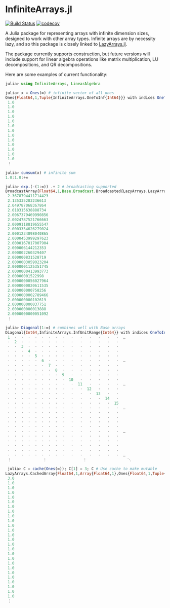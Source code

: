 # InfiniteArrays.jl

 
[![Build Status](https://github.com/JuliaArrays/InfiniteArrays.jl/workflows/CI/badge.svg)](https://github.com/JuliaArrays/InfiniteArrays.jl/actions)
[![codecov](https://codecov.io/gh/JuliaArrays/InfiniteArrays.jl/branch/master/graph/badge.svg)](https://codecov.io/gh/JuliaArrays/InfiniteArrays.jl)


A Julia package for representing arrays with infinite dimension sizes, designed to work
with other array types. Infinite arrays are by necessity lazy, and so this
package is closely linked to [LazyArrays.jl](https://github.com/JuliaArrays/LazyArrays.jl).

The package currently supports construction, but future versions will include
support for linear algebra operations like matrix multiplication, LU decompositions,
and QR decompositions.


Here are some examples of current functionality:

```julia
julia> using InfiniteArrays, LinearAlgebra

julia> x = Ones(∞) # infinite vector of all ones
Ones{Float64,1,Tuple{InfiniteArrays.OneToInf{Int64}}} with indices OneToInf():
 1.0
 1.0
 1.0
 1.0
 1.0
 1.0
 1.0
 1.0
 1.0
 1.0
 1.0
 1.0
 1.0
 ⋮

julia> cumsum(x) # infinite sum
1.0:1.0:+∞

julia> exp.(-(1:∞)) .+ 2 # broadcasting supported
BroadcastArray{Float64,1,Base.Broadcast.Broadcasted{LazyArrays.LazyArrayStyle{1},Tuple{InfiniteArrays.OneToInf{Int64}},typeof(+),Tuple{BroadcastArray{Float64,1,Base.Broadcast.Broadcasted{LazyArrays.LazyArrayStyle{1},Tuple{InfiniteArrays.OneToInf{Int64}},typeof(exp),Tuple{InfiniteArrays.InfStepRange{Int64,Int64}}}},Int64}}} with indices OneToInf():
 2.3678794411714423
 2.135335283236613
 2.049787068367864
 2.018315638888734
 2.0067379469990856
 2.0024787521766663
 2.0009118819655547
 2.0003354626279024
 2.0001234098040865
 2.0000453999297623
 2.0000167017007904
 2.000006144212353
 2.000002260329407
 2.000000831528719
 2.0000003059023204
 2.0000001125351745
 2.0000000413993773
 2.00000001522998
 2.0000000056027964
 2.0000000020611535
 2.000000000758256
 2.0000000002789466
 2.000000000102619
 2.000000000037751
 2.000000000013888
 2.0000000000051092
 ⋮

julia> Diagonal(1:∞) # combines well with Base arrays
Diagonal{Int64,InfiniteArrays.InfUnitRange{Int64}} with indices OneToInf()×OneToInf():
 1  ⋅  ⋅  ⋅  ⋅  ⋅  ⋅  ⋅  ⋅   ⋅   ⋅   ⋅   ⋅   ⋅   ⋅  …
 ⋅  2  ⋅  ⋅  ⋅  ⋅  ⋅  ⋅  ⋅   ⋅   ⋅   ⋅   ⋅   ⋅   ⋅
 ⋅  ⋅  3  ⋅  ⋅  ⋅  ⋅  ⋅  ⋅   ⋅   ⋅   ⋅   ⋅   ⋅   ⋅
 ⋅  ⋅  ⋅  4  ⋅  ⋅  ⋅  ⋅  ⋅   ⋅   ⋅   ⋅   ⋅   ⋅   ⋅
 ⋅  ⋅  ⋅  ⋅  5  ⋅  ⋅  ⋅  ⋅   ⋅   ⋅   ⋅   ⋅   ⋅   ⋅
 ⋅  ⋅  ⋅  ⋅  ⋅  6  ⋅  ⋅  ⋅   ⋅   ⋅   ⋅   ⋅   ⋅   ⋅  …
 ⋅  ⋅  ⋅  ⋅  ⋅  ⋅  7  ⋅  ⋅   ⋅   ⋅   ⋅   ⋅   ⋅   ⋅
 ⋅  ⋅  ⋅  ⋅  ⋅  ⋅  ⋅  8  ⋅   ⋅   ⋅   ⋅   ⋅   ⋅   ⋅
 ⋅  ⋅  ⋅  ⋅  ⋅  ⋅  ⋅  ⋅  9   ⋅   ⋅   ⋅   ⋅   ⋅   ⋅
 ⋅  ⋅  ⋅  ⋅  ⋅  ⋅  ⋅  ⋅  ⋅  10   ⋅   ⋅   ⋅   ⋅   ⋅
 ⋅  ⋅  ⋅  ⋅  ⋅  ⋅  ⋅  ⋅  ⋅   ⋅  11   ⋅   ⋅   ⋅   ⋅  …
 ⋅  ⋅  ⋅  ⋅  ⋅  ⋅  ⋅  ⋅  ⋅   ⋅   ⋅  12   ⋅   ⋅   ⋅
 ⋅  ⋅  ⋅  ⋅  ⋅  ⋅  ⋅  ⋅  ⋅   ⋅   ⋅   ⋅  13   ⋅   ⋅
 ⋅  ⋅  ⋅  ⋅  ⋅  ⋅  ⋅  ⋅  ⋅   ⋅   ⋅   ⋅   ⋅  14   ⋅
 ⋅  ⋅  ⋅  ⋅  ⋅  ⋅  ⋅  ⋅  ⋅   ⋅   ⋅   ⋅   ⋅   ⋅  15
 ⋅  ⋅  ⋅  ⋅  ⋅  ⋅  ⋅  ⋅  ⋅   ⋅   ⋅   ⋅   ⋅   ⋅   ⋅  …
 ⋅  ⋅  ⋅  ⋅  ⋅  ⋅  ⋅  ⋅  ⋅   ⋅   ⋅   ⋅   ⋅   ⋅   ⋅
 ⋅  ⋅  ⋅  ⋅  ⋅  ⋅  ⋅  ⋅  ⋅   ⋅   ⋅   ⋅   ⋅   ⋅   ⋅
 ⋅  ⋅  ⋅  ⋅  ⋅  ⋅  ⋅  ⋅  ⋅   ⋅   ⋅   ⋅   ⋅   ⋅   ⋅
 ⋅  ⋅  ⋅  ⋅  ⋅  ⋅  ⋅  ⋅  ⋅   ⋅   ⋅   ⋅   ⋅   ⋅   ⋅
 ⋅  ⋅  ⋅  ⋅  ⋅  ⋅  ⋅  ⋅  ⋅   ⋅   ⋅   ⋅   ⋅   ⋅   ⋅  …
 ⋅  ⋅  ⋅  ⋅  ⋅  ⋅  ⋅  ⋅  ⋅   ⋅   ⋅   ⋅   ⋅   ⋅   ⋅
 ⋅  ⋅  ⋅  ⋅  ⋅  ⋅  ⋅  ⋅  ⋅   ⋅   ⋅   ⋅   ⋅   ⋅   ⋅
 ⋅  ⋅  ⋅  ⋅  ⋅  ⋅  ⋅  ⋅  ⋅   ⋅   ⋅   ⋅   ⋅   ⋅   ⋅
 ⋅  ⋅  ⋅  ⋅  ⋅  ⋅  ⋅  ⋅  ⋅   ⋅   ⋅   ⋅   ⋅   ⋅   ⋅
 ⋅  ⋅  ⋅  ⋅  ⋅  ⋅  ⋅  ⋅  ⋅   ⋅   ⋅   ⋅   ⋅   ⋅   ⋅  …
 ⋮              ⋮                ⋮                  ⋱

 julia> C = cache(Ones(∞)); C[1] = 3; C # Use cache to make mutable
LazyArrays.CachedArray{Float64,1,Array{Float64,1},Ones{Float64,1,Tuple{InfiniteArrays.InfiniteCardinal{0}}}} with indices OneToInf():
 3.0
 1.0
 1.0
 1.0
 1.0
 1.0
 1.0
 1.0
 1.0
 1.0
 1.0
 1.0
 1.0
 1.0
 1.0
 1.0
 1.0
 1.0
 1.0
 1.0
 1.0
 1.0
 1.0
 1.0
 1.0
 1.0
 ⋮
 ```
